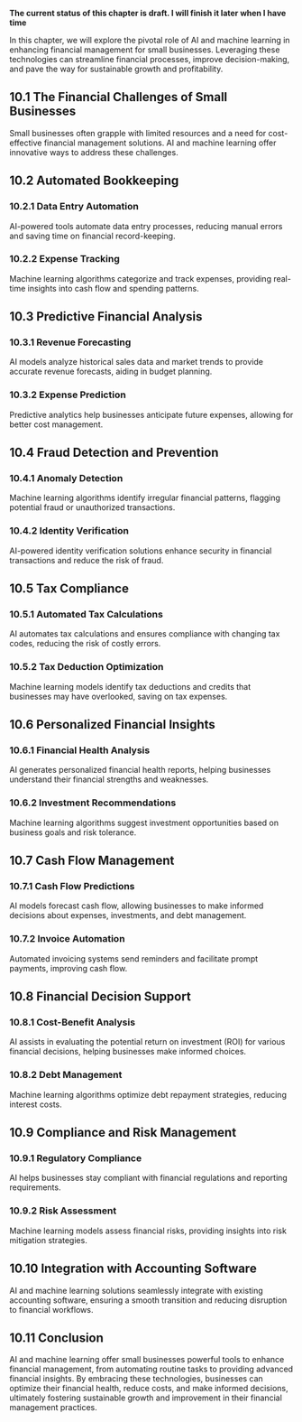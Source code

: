 **The current status of this chapter is draft. I will finish it later when I have time**

In this chapter, we will explore the pivotal role of AI and machine learning in enhancing financial management for small businesses. Leveraging these technologies can streamline financial processes, improve decision-making, and pave the way for sustainable growth and profitability.

10.1 The Financial Challenges of Small Businesses
-------------------------------------------------

Small businesses often grapple with limited resources and a need for cost-effective financial management solutions. AI and machine learning offer innovative ways to address these challenges.

10.2 Automated Bookkeeping
--------------------------

### 10.2.1 Data Entry Automation

AI-powered tools automate data entry processes, reducing manual errors and saving time on financial record-keeping.

### 10.2.2 Expense Tracking

Machine learning algorithms categorize and track expenses, providing real-time insights into cash flow and spending patterns.

10.3 Predictive Financial Analysis
----------------------------------

### 10.3.1 Revenue Forecasting

AI models analyze historical sales data and market trends to provide accurate revenue forecasts, aiding in budget planning.

### 10.3.2 Expense Prediction

Predictive analytics help businesses anticipate future expenses, allowing for better cost management.

10.4 Fraud Detection and Prevention
-----------------------------------

### 10.4.1 Anomaly Detection

Machine learning algorithms identify irregular financial patterns, flagging potential fraud or unauthorized transactions.

### 10.4.2 Identity Verification

AI-powered identity verification solutions enhance security in financial transactions and reduce the risk of fraud.

10.5 Tax Compliance
-------------------

### 10.5.1 Automated Tax Calculations

AI automates tax calculations and ensures compliance with changing tax codes, reducing the risk of costly errors.

### 10.5.2 Tax Deduction Optimization

Machine learning models identify tax deductions and credits that businesses may have overlooked, saving on tax expenses.

10.6 Personalized Financial Insights
------------------------------------

### 10.6.1 Financial Health Analysis

AI generates personalized financial health reports, helping businesses understand their financial strengths and weaknesses.

### 10.6.2 Investment Recommendations

Machine learning algorithms suggest investment opportunities based on business goals and risk tolerance.

10.7 Cash Flow Management
-------------------------

### 10.7.1 Cash Flow Predictions

AI models forecast cash flow, allowing businesses to make informed decisions about expenses, investments, and debt management.

### 10.7.2 Invoice Automation

Automated invoicing systems send reminders and facilitate prompt payments, improving cash flow.

10.8 Financial Decision Support
-------------------------------

### 10.8.1 Cost-Benefit Analysis

AI assists in evaluating the potential return on investment (ROI) for various financial decisions, helping businesses make informed choices.

### 10.8.2 Debt Management

Machine learning algorithms optimize debt repayment strategies, reducing interest costs.

10.9 Compliance and Risk Management
-----------------------------------

### 10.9.1 Regulatory Compliance

AI helps businesses stay compliant with financial regulations and reporting requirements.

### 10.9.2 Risk Assessment

Machine learning models assess financial risks, providing insights into risk mitigation strategies.

10.10 Integration with Accounting Software
------------------------------------------

AI and machine learning solutions seamlessly integrate with existing accounting software, ensuring a smooth transition and reducing disruption to financial workflows.

10.11 Conclusion
----------------

AI and machine learning offer small businesses powerful tools to enhance financial management, from automating routine tasks to providing advanced financial insights. By embracing these technologies, businesses can optimize their financial health, reduce costs, and make informed decisions, ultimately fostering sustainable growth and improvement in their financial management practices.
